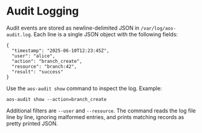 # Audit Logging

Audit events are stored as newline-delimited JSON in `/var/log/aos-audit.log`.
Each line is a single JSON object with the following fields:

```
{
  "timestamp": "2025-06-10T12:23:45Z",
  "user": "alice",
  "action": "branch_create",
  "resource": "branch:42",
  "result": "success"
}
```

Use the `aos-audit show` command to inspect the log. Example:

```
aos-audit show --action=branch_create
```

Additional filters are `--user` and `--resource`. The command reads the log
file line by line, ignoring malformed entries, and prints matching records as
pretty printed JSON.
